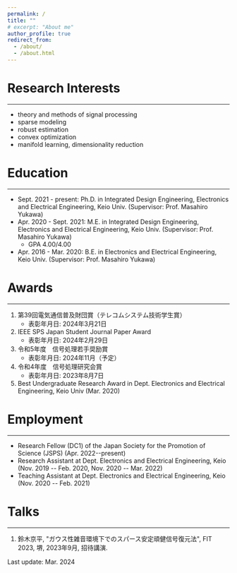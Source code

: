 ```yaml
---
permalink: /
title: ""
# excerpt: "About me"
author_profile: true
redirect_from:
  - /about/
  - /about.html
---
```



# Research Interests
---
  - theory and methods of signal processing
  - sparse modeling
  - robust estimation
  - convex optimization
  - manifold learning, dimensionality reduction


# Education
---
* Sept. 2021 - present: Ph.D. in Integrated Design Engineering, Electronics and Electrical Engineering, Keio Univ. (Supervisor: Prof. Masahiro Yukawa)
* Apr. 2020 - Sept. 2021: M.E. in Integrated Design Engineering, Electronics and Electrical Engineering, Keio Univ. (Supervisor: Prof. Masahiro Yukawa)
  * GPA 4.00/4.00
* Apr. 2016 - Mar. 2020: B.E. in Electronics and Electrical Engineering, Keio Univ. (Supervisor: Prof. Masahiro Yukawa)


# Awards
---
1. 第39回電気通信普及財団賞（テレコムシステム技術学生賞）
   - 表彰年月日: 2024年3月21日
2. IEEE SPS Japan Student Journal Paper Award
   - 表彰年月日: 2024年2月29日
3. 令和5年度　信号処理若手奨励賞
   - 表彰年月日: 2024年11月（予定）
4. 令和4年度　信号処理研究会賞
   - 表彰年月日: 2023年8月7日
5. Best Undergraduate Research Award in Dept. Electronics and Electrical Engineering, Keio Univ (Mar. 2020)


# Employment
---
- Research Fellow (DC1) of the Japan Society for the Promotion of Science (JSPS) (Apr. 2022--present)
- Research Assistant at Dept. Electronics and Electrical Engineering, Keio (Nov. 2019 -- Feb. 2020, Nov. 2020 -- Mar. 2022)
- Teaching Assistant at Dept. Electronics and Electrical Engineering, Keio (Nov. 2020 -- Feb. 2021)

# Talks
---
1. 鈴木京平, "ガウス性雑音環境下でのスパース安定頑健信号復元法", FIT 2023, 堺, 2023年9月, 招待講演.




<div class="footer">
Last update: Mar. 2024
</div>
